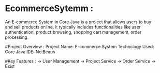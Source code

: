 # EcommerceSytemm :
An E-commerce System in Core Java is a project that allows users to buy and sell products online. It typically includes functionalities like user authentication, product browsing, shopping cart management, order processing.

#Project Overview :
Project Name: E-commerce System
Technology Used: Core Java
IDE: NetBeans

#Key Features :
-> User Management
-> Project Service
-> Order Service
-> Exist   
